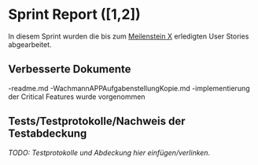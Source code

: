 # Sprint Report ([1,2])

In diesem Sprint wurden die bis zum [Meilenstein X](meilenstein-url) erledigten User Stories abgearbeitet.

## Verbesserte Dokumente

-readme.md
-WachmannAPPAufgabenstellungKopie.md
-implementierung der Critical Features wurde vorgenommen

## Tests/Testprotokolle/Nachweis der Testabdeckung

*TODO: Testprotokolle und Abdeckung hier einfügen/verlinken.*